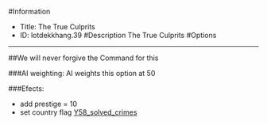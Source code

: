 #Information
 - Title: The True Culprits
 - ID: lotdekkhang.39
#Description
The True Culprits
#Options

___
##We will never forgive the Command for this

###AI weighting:
AI weights this option at 50


###Efects:<ul><li>add prestige = 10</li><li>set country flag [Y58_solved_crimes](../flags/y58_solved_crimes.md)</li></ul>
